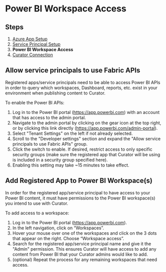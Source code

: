# Power BI Workspace Access

## Steps

1. [Azure App Setup](https://curator.interworks.com/page/kb/creating-integrationspower-bi-connection/azure-app-setup/1194)
2. [Service Principal Setup](https://curator.interworks.com/page/kb/creating-integrationspower-bi-connection/service-principal-setup/1195)
3. **Power BI Workspace Access**
4. [Curator Connection](https://curator.interworks.com/page/kb/creating-integrationspower-bi-connection/step-4-curator-connection/1545)

## Allow service principals to use Fabric APIs

Registered apps/service principals need to be able to access Power BI APIs in order to query which workspaces, Dashboard,
reports, etc. exist in your environment when publishing content to Curator.

To enable the Power BI APIs:

1. Log in to the Power BI portal (<https://app.powerbi.com>) with an account that has access to the admin portal.
2. Navigate to the admin portal by clicking on the gear icon at the top right, or by clicking this link directly (<https://app.powerbi.com/admin-portal>).
3. Select "Tenant Settings" on the left if not already selected.
4. Scroll to the "Developer settings" section and expand the "Allow service principals to use Fabric APIs" group.
5. Click the switch to enable.  If desired, restrict access to only specific security groups (make sure the registered
app that Curator will be using is included in a security group specified here).
6. Enabling this setting may take ~15 minutes to take effect.

## Add Registered App to Power BI Workspace(s)

In order for the registered app/service principal to have access to your Power BI content, it must have permissions to
the Power BI workspace(s) you intend to use with Curator.

To add access to a workspace:

1. Log in to the Power BI portal (<https://app.powerbi.com>).
2. In the left navigation, click on “Workspaces”.
3. Hover your mouse over one of the workspaces and click on the 3 dots that appear on the right.  Choose “Workspace access”.
4. Search for the registered app/service principal name and give it the "Admin" permission.  This ensures  Curator will
have access to add any content from Power BI that your Curator admins would like to add.
5. (optional) Repeat the process for any remaining workspaces that need access.
